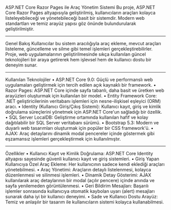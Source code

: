 ASP.NET Core Razor Pages ile Araç Yönetim Sistemi
Bu proje, ASP.NET Core Razor Pages altyapısıyla geliştirilmiş, kullanıcıların araçları kolayca listeleyebileceği ve yönetebileceği basit bir sistemdir. Modern web standartları ve temiz arayüz yapısı göz önünde bulundurularak geliştirilmiştir.
________________________________________
Genel Bakış
Kullanıcılar bu sistem aracılığıyla araç ekleme, mevcut araçları listeleme, güncelleme ve silme gibi temel işlemleri gerçekleştirebilirler. Proje, web uygulamalarının geliştirilmesinde sıkça kullanılan güncel teknolojileri bir araya getirerek hem işlevsel hem de kullanıcı dostu bir deneyim sunar.
________________________________________
Kullanılan Teknolojiler
•	ASP.NET Core 9.0: Güçlü ve performanslı web uygulamaları geliştirmek için tercih edilen açık kaynaklı bir framework.
•	Razor Pages: ASP.NET Core içinde sayfa tabanlı, daha basit ve üretken web arayüzleri oluşturmak için kullanılan bir model.
•	Entity Framework Core: .NET geliştiricilerinin veritabanı işlemleri için nesne-ilişkisel eşleyici (ORM) aracı.
•	Identity (Kullanıcı Giriş/Çıkış Sistemi): Kullanıcı kayıt, giriş ve kimlik doğrulama süreçlerini yönetmek için ASP.NET Core'un sağladığı bir özellik.
•	SQL Server LocalDB: Geliştirme ortamında kullanılan hafif ve kolay dağıtılabilir bir SQL Server veritabanı sürümü.
•	Bootstrap 5.3: Modern ve duyarlı web tasarımları oluşturmak için popüler bir CSS framework'ü.
•	AJAX: Araç detaylarını dinamik modal pencereler içinde göstermek gibi eşzamansız işlemleri gerçekleştirmek için kullanılmıştır.
________________________________________
Özellikler
•	Kullanıcı Kayıt ve Kimlik Doğrulama: ASP.NET Core Identity altyapısı sayesinde güvenli kullanıcı kayıt ve giriş sistemleri.
•	Giriş Yapan Kullanıcıya Özel Araç Ekleme: Her kullanıcının sadece kendi eklediği araçları yönetebilmesi.
•	Araç Yönetimi: Araçların detaylı listelenmesi, kolayca düzenlenmesi ve silinmesi işlemleri.
•	Dinamik Detay Gösterimi: AJAX kullanılarak araç detaylarının bir modal (açılır pencere) içinde anında ve sayfa yenilemeden görüntülenmesi.
•	Geri Bildirim Mesajları: Başarılı işlemler sonrasında kullanıcıya otomatik kaybolan uyarı (alert) mesajları sunarak daha iyi bir kullanıcı deneyimi.
•	Sade ve Kullanıcı Dostu Arayüz: Temiz ve anlaşılır bir tasarım ile kullanıcıların sistemi kolayca kullanabilmesi.

